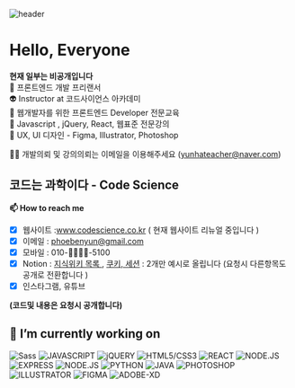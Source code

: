  ![header](https://capsule-render.vercel.app/api?type=waving&color=gradient&height=300&section=header&text=codescience&fontSize=80&animation=fadeIn)
 

 # Hello, Everyone  

**현재 일부는 비공개입니다**    
🤖 프론트엔드 개발 프리랜서 <br>
👽 Instructor at 코드사이언스 아카데미  
👾 웹개발자를 위한 프론트엔드 Developer 전문교육   
:cactus: Javascript , jQuery, React, 웹표준 전문강의    
👻 UX, UI 디자인 - Figma, Illustrator, Photoshop   

👩‍💼 개발의뢰 및 강의의뢰는 이메일을 이용해주세요 (yunhateacher@naver.com)    

 ## 코드는 과학이다 - Code Science 

 **📫 How to reach me** 
- [x] 웹사이트 :www.codescience.co.kr ( 현재 웹사이트 리뉴얼 중입니다 )   
- [x] 이메일 : phoebenyun@gmail.com
- [X] 모바일 : 010-👻👻👻👻-5100
- [X] Notion : [지식위키 목록 ](https://azure-pick-b47.notion.site/c4514b48012d40b797531a8180a89041?pvs=74 ), [쿠키, 세션](https://azure-pick-b47.notion.site/Http-cookie-Session-aec3926c9a9e47dcadcaff8f445618fe?pvs=4) : 2개만 예시로 올립니다 (요청시 다른항목도 공개로 전환합니다 )
- [X] 인스타그램, 유튜브

**(코드및 내용은 요청시 공개합니다)**


**🔭 I’m currently working on**
---



![Sass](https://img.shields.io/badge/Sass-pink)
![JAVASCRIPT](https://img.shields.io/badge/JAVASCRIPT-green)
![jQUERY](https://img.shields.io/badge/JQUERY-gold)
![HTML5/CSS3](https://img.shields.io/badge/HTML-CSS-orange)
![REACT](https://img.shields.io/badge/REACT-yellowgreen)
![NODE.JS](https://img.shields.io/badge/NODE.JS-orange)
![EXPRESS](https://img.shields.io/badge/EXPRESS-red)
![NODE.JS](https://img.shields.io/badge/MySql-skyblue)
![PYTHON](https://img.shields.io/badge/PYTHON-yellow)
![JAVA](https://img.shields.io/badge/JAVA-black)
![PHOTOSHOP](https://img.shields.io/badge/PHOTOSHOP-deeppink)
![ILLUSTRATOR](https://img.shields.io/badge/ILLUSTRATOR-brown)
![FIGMA](https://img.shields.io/badge/FIGMA-magenta)
![ADOBE-XD](https://img.shields.io/badge/ADOBEXD-purple)

<!--
**PhoebeYoon/PhoebeYoon** is a ✨ _special_ ✨ repository because its `README.md` (this file) appears on your GitHub profile.

Here are some ideas to get you started:


- 🌱 I’m currently learning ...
- 👯 I’m looking to collaborate on ...
- 🤔 I’m looking for help with ...
- 💬 Ask me about ...
- 📫 How to reach me: ...
- 😄 Pronouns: ...
- ⚡ Fun fact: ...
-->
